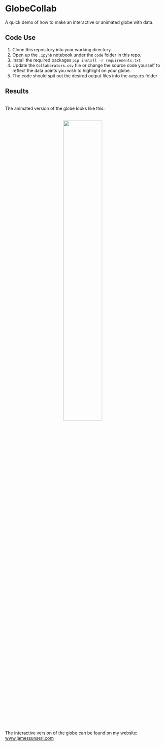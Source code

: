 # GlobeCollab

A quick demo of how to make an interactive or animated globe with data. 

## Code Use

1. Clone this repository into your working directory. 
2. Open up the `.ipynb` notebook under the `code` folder in this repo. 
3. Install the required packages `pip install -r requirements.txt`
4. Update the `Collaborators.csv` file or change the source code yourself to reflect the data points you wish to highlight on your globe.
5. The code should spit out the desired output files into the `outputs` folder

## Results
<br>
The animated version of the globe looks like this:
<br><br>
<p align="center">
    <img src="outputs/globe.gif" width="50%">
</p>
<br>
The interactive version of the globe can be found on my website: <a href="http://www.jamessunseri.com/Research/interactive_globe.html" target=_blank>www.jamessunseri.com</a> 
